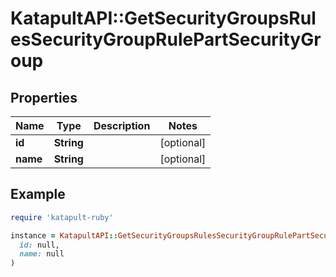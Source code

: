 # KatapultAPI::GetSecurityGroupsRulesSecurityGroupRulePartSecurityGroup

## Properties

| Name | Type | Description | Notes |
| ---- | ---- | ----------- | ----- |
| **id** | **String** |  | [optional] |
| **name** | **String** |  | [optional] |

## Example

```ruby
require 'katapult-ruby'

instance = KatapultAPI::GetSecurityGroupsRulesSecurityGroupRulePartSecurityGroup.new(
  id: null,
  name: null
)
```

